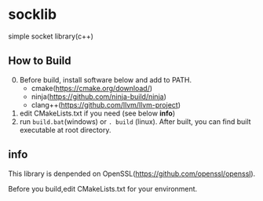 # socklib
simple socket library(c++)
## How to Build
0. Before build, install software below and add to PATH.
   - cmake(https://cmake.org/download/)
   - ninja(https://github.com/ninja-build/ninja)
   -  clang++(https://github.com/llvm/llvm-project)
2. edit CMakeLists.txt if you need (see below **info**) 
3. run ```build.bat```(windows) or ```. build``` (linux). After built, you can find built executable at root directory.
## info
This library is denpended on OpenSSL(https://github.com/openssl/openssl).

Before you build,edit CMakeLists.txt for your environment.
